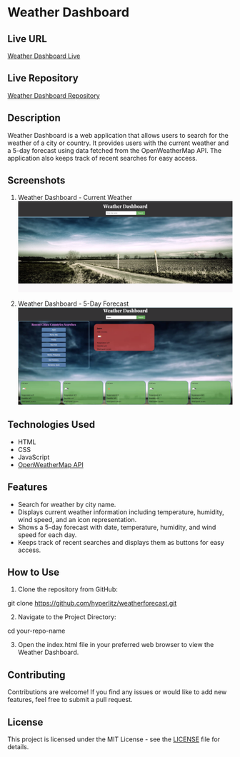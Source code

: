 # Weather Dashboard

## Live URL

[Weather Dashboard Live](https://hyperlitz.github.io/weatherforecast)

## Live Repository

[Weather Dashboard Repository](https://github.com/hyperlitz/weatherforecast)

## Description

Weather Dashboard is a web application that allows users to search for the weather of a city or country. It provides users with the current weather and a 5-day forecast using data fetched from the OpenWeatherMap API. The application also keeps track of recent searches for easy access.

## Screenshots

1. Weather Dashboard - Current Weather
![Current Weather](./assets/images/img1.png)

2. Weather Dashboard - 5-Day Forecast
![5-Day Forecast](./assets/images/img2.png)

## Technologies Used

- HTML
- CSS
- JavaScript
- [OpenWeatherMap API](https://openweathermap.org/api)

## Features

- Search for weather by city name.
- Displays current weather information including temperature, humidity, wind speed, and an icon representation.
- Shows a 5-day forecast with date, temperature, humidity, and wind speed for each day.
- Keeps track of recent searches and displays them as buttons for easy access.

## How to Use

1. Clone the repository from GitHub:


git clone https://github.com/hyperlitz/weatherforecast.git

2. Navigate to the Project Directory: 

cd your-repo-name

3. Open the index.html file in your preferred web browser to view the Weather Dashboard.

## Contributing

Contributions are welcome! If you find any issues or would like to add new features, feel free to submit a pull request.

## License

This project is licensed under the MIT License - see the [LICENSE](https://github.com/your-github-username/your-repo-name/blob/main/LICENSE) file for details.